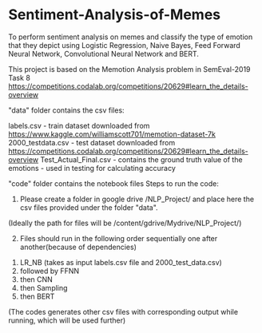 # Sentiment-Analysis-of-Memes

To perform sentiment analysis on memes and classify the type of emotion that they depict using Logistic Regression, Naive Bayes, Feed Forward Neural Network,
Convolutional Neural Network and BERT. 

This project is based on the Memotion Analysis problem in SemEval-2019 Task 8 https://competitions.codalab.org/competitions/20629#learn_the_details-overview 


"data" folder contains the csv files: 

  labels.csv - train dataset downloaded from https://www.kaggle.com/williamscott701/memotion-dataset-7k 
  2000_testdata.csv - test dataset downloaded from https://competitions.codalab.org/competitions/20629#learn_the_details-overview
  Test_Actual_Final.csv - contains the ground truth value of the emotions - used in testing for calculating accuracy

"code" folder contains the notebook files
Steps to run the code:

1) Please create a folder in google drive /NLP_Project/ and place here the csv files provided under the folder "data".

(Ideally the path for files will be /content/gdrive/Mydrive/NLP_Project/)

2) Files should run in the following order sequentially one after another(because of dependencies) 

1. LR_NB (takes as input labels.csv file and 2000_test_data.csv)
2. followed by FFNN
3. then CNN
4. then Sampling
5. then BERT

(The codes generates other csv files with corresponding output while running, which will be used further)




